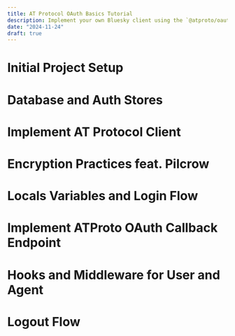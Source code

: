 ```yaml
---
title: AT Protocol OAuth Basics Tutorial
description: Implement your own Bluesky client using the `@atproto/oauth-client-node` package
date: "2024-11-24"
draft: true
---
```


# Initial Project Setup

# Database and Auth Stores

# Implement AT Protocol Client

# Encryption Practices feat. Pilcrow

# Locals Variables and Login Flow

# Implement ATProto OAuth Callback Endpoint

# Hooks and Middleware for User and Agent

# Logout Flow
